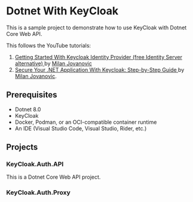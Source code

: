 ﻿# Dotnet With KeyCloak
This is a sample project to demonstrate how to use KeyCloak with Dotnet Core Web API.

This follows the YouTube tutorials:
1. [Getting Started With Keycloak Identity Provider (free Identity Server alternative)
](https://www.youtube.com/watch?v=fvxQ8bW0vO8)  by [Milan Jovanovic](https://www.milanjovanovic.tech/)
2. [Secure Your .NET Application With Keycloak: Step-by-Step Guide
](https://www.youtube.com/watch?v=Blrn5JyAl6E) by  [Milan Jovanovic](https://www.milanjovanovic.tech/).

## Prerequisites
- Dotnet 8.0
- KeyCloak
- Docker, Podman, or an OCI-compatible container runtime
- An IDE (Visual Studio Code, Visual Studio, Rider, etc.)

## Projects
### KeyCloak.Auth.API
This is a Dotnet Core Web API project.

### KeyCloak.Auth.Proxy

